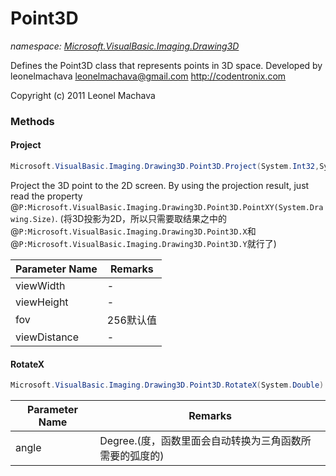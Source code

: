 ﻿# Point3D
_namespace: [Microsoft.VisualBasic.Imaging.Drawing3D](./index.md)_

Defines the Point3D class that represents points in 3D space.
 Developed by leonelmachava <leonelmachava@gmail.com>
 http://codentronix.com

 Copyright (c) 2011 Leonel Machava



### Methods

#### Project
```csharp
Microsoft.VisualBasic.Imaging.Drawing3D.Point3D.Project(System.Int32,System.Int32,System.Int32,System.Double)
```
Project the 3D point to the 2D screen. By using the projection result, 
 just read the property @``P:Microsoft.VisualBasic.Imaging.Drawing3D.Point3D.PointXY(System.Drawing.Size)``.
 (将3D投影为2D，所以只需要取结果之中的@``P:Microsoft.VisualBasic.Imaging.Drawing3D.Point3D.X``和@``P:Microsoft.VisualBasic.Imaging.Drawing3D.Point3D.Y``就行了)

|Parameter Name|Remarks|
|--------------|-------|
|viewWidth|-|
|viewHeight|-|
|fov|256默认值|
|viewDistance|-|


#### RotateX
```csharp
Microsoft.VisualBasic.Imaging.Drawing3D.Point3D.RotateX(System.Double)
```


|Parameter Name|Remarks|
|--------------|-------|
|angle|Degree.(度，函数里面会自动转换为三角函数所需要的弧度的)|



